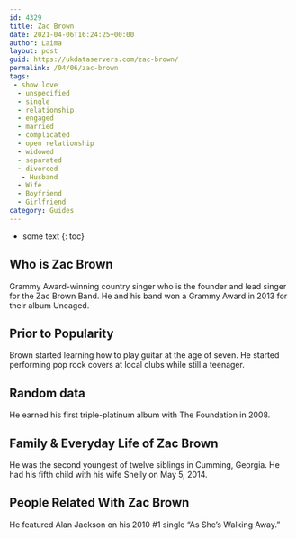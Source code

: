 ```yaml
---
id: 4329
title: Zac Brown
date: 2021-04-06T16:24:25+00:00
author: Laima
layout: post
guid: https://ukdataservers.com/zac-brown/
permalink: /04/06/zac-brown
tags:
 - show love
  - unspecified
  - single
  - relationship
  - engaged
  - married
  - complicated
  - open relationship
  - widowed
  - separated
  - divorced
   - Husband
  - Wife
  - Boyfriend
  - Girlfriend
category: Guides
---
```


* some text
{: toc}


## Who is Zac Brown
                  
                  
                  
Grammy Award-winning country singer who is the founder and lead singer for the Zac Brown Band. He and his band won a Grammy Award in 2013 for their album Uncaged.
                  
              
            
              
            
                
                
                
## Prior to Popularity
                  
                  
                  
Brown started learning how to play guitar at the age of seven. He started performing pop rock covers at local clubs while still a teenager.
                  
              
            
              
            
                
                
                
## Random data
                  
                  
                  
He earned his first triple-platinum album with The Foundation in 2008.
                  
              
            
              
            
                
                
                
## Family & Everyday Life of Zac Brown
                  
                  
                  
He was the second youngest of twelve siblings in Cumming, Georgia. He had his fifth child with his wife Shelly on May 5, 2014.
                  
              
            
              
            
                
                
                
## People Related With Zac Brown
                  
                  
                  
He featured Alan Jackson on his 2010 #1 single &#8220;As She&#8217;s Walking Away.&#8221;
                  
              
            
              
            
                
              
            
              
              
            
            
              
            
          
          
          